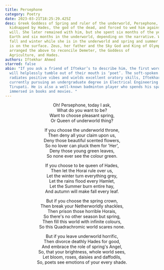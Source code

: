 ```yaml
---
title: Persephone
category: Poetry
date: 2023-03-21T18:25:29.425Z
desc: Greek Goddess of Spring and ruler of the underworld, Persephone, was
  kidnapped by Hades, the god of the dead, and forced to wed him against her
  will. She later remained with him, but she spent six months of the year on
  Earth and six months in the underworld, depending on the narrative. We share
  fall and winter while she is in the underworld and spring and summer when she
  is on the surface. Zeus, her father and the Sky God and King of Olympus,
  arranged the above to reconcile Demeter, the Goddess of
  Agriculture, and Hades.
authors: Iftekhar Ahmed
starred: false
abio: "If you ask a friend of Iftekar’s to describe him, the first word that
  will helplessly tumble out of their mouth is ‘poet’. The soft-spoken poet, who
  radiates positive vibes and wields excellent oratory skills, Iftekhar, is
  currently pursuing an undergraduate degree in Electrical Engineering at IIT
  Tirupati. He is also a well-known badminton player who spends his spare time
  immersed in books and movies. "
---
```

<p style="text-align: center;align:center;">Oh! Persephone, today I ask, <br>
What do you want to be? <br>
Want to choose pleasant spring, <br>
Or Queen of underworld thing? </p>

<p style="text-align: center;align:center;">If you choose the underworld throne,<br>
Then deny all your claim upon us,<br>
Deny those beautiful scented flowers,<br>
So no lover can pluck them for 'Her',<br>
Deny those young green leaves,<br>
So none ever see the colour green. </p>

<p style="text-align: center;align:center;">
If you choose to be queen of Hades,<br>
Then let the Horai rule over us, <br>
Let the winter turn everything grey,<br>
Let the rains flood every Hamlet,<br>
Let the Summer burn entire hay,<br>
And autumn will make fall every leaf. </p>

<p style="text-align: center;align:center;">
But if you choose the spring crown, <br>
Then break your Netherworldly shackles, <br>
Then prison those horrible Horais, <br>
So there's no other season but spring,<br>
Then fill this world with infinite colours,<br>
So this Quadrachromic world scares none. </p>

<p style="text-align: center;align:center;">
But if you leave underworld horrific,<br>
Then divorce deathly Hades for good,<br>
And embrace the role of spring's Angel,<br>
So, that your brightness, whole world sees, <br>
Let bloom, roses, daisies and daffodils, <br>
So, poets see emotions of your every shade. </p>